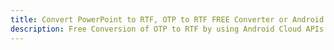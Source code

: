 ---title: Convert PowerPoint to RTF, OTP to RTF FREE Converter or Android SDKdescription: Free Conversion of OTP to RTF by using Android Cloud APIs & SDKs. Also Create, Edit & Render Microsoft Word & OpenOffice documents in the Cloud.---